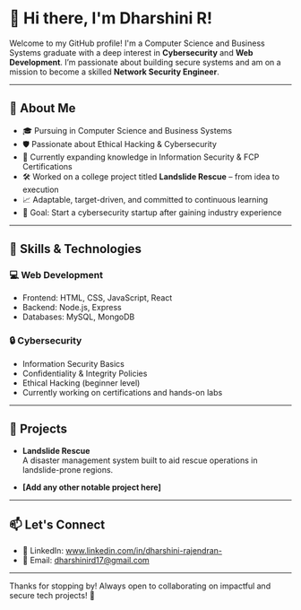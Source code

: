 # 👋 Hi there, I'm Dharshini R!

Welcome to my GitHub profile! I'm a Computer Science and Business Systems graduate with a deep interest in **Cybersecurity** and **Web Development**. I’m passionate about building secure systems and am on a mission to become a skilled **Network Security Engineer**.

---

## 🔐 About Me

- 🎓 Pursuing in Computer Science and Business Systems  
- 🛡️ Passionate about Ethical Hacking & Cybersecurity  
- 🧠 Currently expanding knowledge in Information Security & FCP Certifications  
- 🛠️ Worked on a college project titled **Landslide Rescue** – from idea to execution  
- 📈 Adaptable, target-driven, and committed to continuous learning  
- 🎯 Goal: Start a cybersecurity startup after gaining industry experience

---

## 🚀 Skills & Technologies

### 💻 Web Development
- Frontend: HTML, CSS, JavaScript, React
- Backend: Node.js, Express
- Databases: MySQL, MongoDB

### 🔒 Cybersecurity
- Information Security Basics
- Confidentiality & Integrity Policies
- Ethical Hacking (beginner level)
- Currently working on certifications and hands-on labs

---

## 🧩 Projects

- **Landslide Rescue**  
  A disaster management system built to aid rescue operations in landslide-prone regions.

- **[Add any other notable project here]**

---

## 📫 Let's Connect

- 🔗 LinkedIn: www.linkedin.com/in/dharshini-rajendran-
- 📧 Email: dharshinird17@gmail.com


---

Thanks for stopping by! Always open to collaborating on impactful and secure tech projects! 🌱
